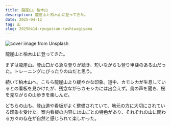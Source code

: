 ```yaml
---
title: 龍崖山、柏木山
description: 龍崖山と柏木山に登ってきた。
date: 2025-04-12
tag: 山
slug: 20250414-ryugaisan-kashiwagiyama
---
```


![cover image from Unsplash](/assets/blog/20250412-ryugaisan-kashiwagiyama/cover.webp)

龍崖山と柏木山に登ってきた。

まずは龍崖山。登山口から急な登りが続き、短いながらも登り甲斐のある山だった。トレーニングにぴったりの山だと思う。

続いて柏木山へ。こちら龍崖山より緩やかな印象。道中、カモシカが生息しているとの看板を見かけたが、残念ながらカモシカには出会えず。鳥の声を聞き、桜を見ながらの山歩きを楽しんだ。

どちらの山も、登山道や看板がよく整備されていて、地元の方に大切にされている印象を受けた。案内看板の内容には山ごとの特色があり、それぞれの山に関わる方々の存在が自然と感じられて楽しかった。
